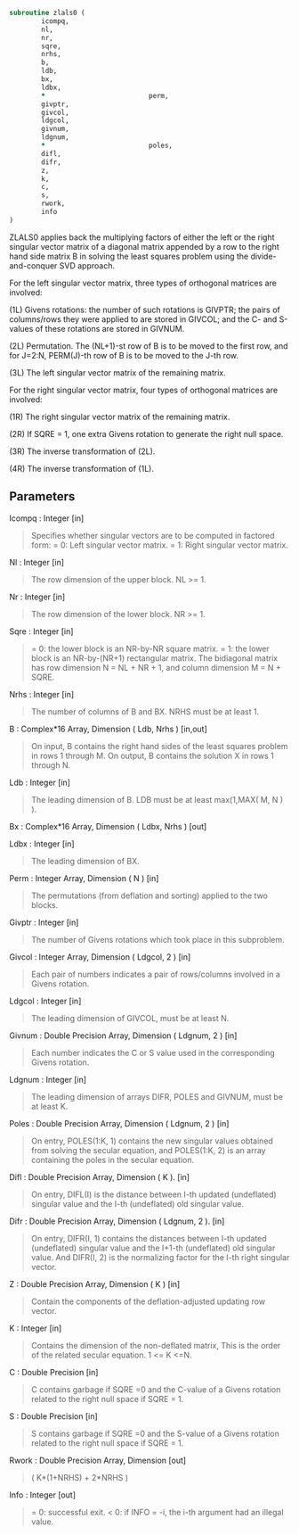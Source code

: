 ```fortran
subroutine zlals0 (
		icompq,
		nl,
		nr,
		sqre,
		nrhs,
		b,
		ldb,
		bx,
		ldbx,
		*                          perm,
		givptr,
		givcol,
		ldgcol,
		givnum,
		ldgnum,
		*                          poles,
		difl,
		difr,
		z,
		k,
		c,
		s,
		rwork,
		info
)
```

 ZLALS0 applies back the multiplying factors of either the left or the
 right singular vector matrix of a diagonal matrix appended by a row
 to the right hand side matrix B in solving the least squares problem
 using the divide-and-conquer SVD approach.

 For the left singular vector matrix, three types of orthogonal
 matrices are involved:

 (1L) Givens rotations: the number of such rotations is GIVPTR; the
      pairs of columns/rows they were applied to are stored in GIVCOL;
      and the C- and S-values of these rotations are stored in GIVNUM.

 (2L) Permutation. The (NL+1)-st row of B is to be moved to the first
      row, and for J=2:N, PERM(J)-th row of B is to be moved to the
      J-th row.

 (3L) The left singular vector matrix of the remaining matrix.

 For the right singular vector matrix, four types of orthogonal
 matrices are involved:

 (1R) The right singular vector matrix of the remaining matrix.

 (2R) If SQRE = 1, one extra Givens rotation to generate the right
      null space.

 (3R) The inverse transformation of (2L).

 (4R) The inverse transformation of (1L).

## Parameters
Icompq : Integer [in]
> Specifies whether singular vectors are to be computed in
> factored form:
> = 0: Left singular vector matrix.
> = 1: Right singular vector matrix.

Nl : Integer [in]
> The row dimension of the upper block. NL >= 1.

Nr : Integer [in]
> The row dimension of the lower block. NR >= 1.

Sqre : Integer [in]
> = 0: the lower block is an NR-by-NR square matrix.
> = 1: the lower block is an NR-by-(NR+1) rectangular matrix.
> The bidiagonal matrix has row dimension N = NL + NR + 1,
> and column dimension M = N + SQRE.

Nrhs : Integer [in]
> The number of columns of B and BX. NRHS must be at least 1.

B : Complex*16 Array, Dimension ( Ldb, Nrhs ) [in,out]
> On input, B contains the right hand sides of the least
> squares problem in rows 1 through M. On output, B contains
> the solution X in rows 1 through N.

Ldb : Integer [in]
> The leading dimension of B. LDB must be at least
> max(1,MAX( M, N ) ).

Bx : Complex*16 Array, Dimension ( Ldbx, Nrhs ) [out]

Ldbx : Integer [in]
> The leading dimension of BX.

Perm : Integer Array, Dimension ( N ) [in]
> The permutations (from deflation and sorting) applied
> to the two blocks.

Givptr : Integer [in]
> The number of Givens rotations which took place in this
> subproblem.

Givcol : Integer Array, Dimension ( Ldgcol, 2 ) [in]
> Each pair of numbers indicates a pair of rows/columns
> involved in a Givens rotation.

Ldgcol : Integer [in]
> The leading dimension of GIVCOL, must be at least N.

Givnum : Double Precision Array, Dimension ( Ldgnum, 2 ) [in]
> Each number indicates the C or S value used in the
> corresponding Givens rotation.

Ldgnum : Integer [in]
> The leading dimension of arrays DIFR, POLES and
> GIVNUM, must be at least K.

Poles : Double Precision Array, Dimension ( Ldgnum, 2 ) [in]
> On entry, POLES(1:K, 1) contains the new singular
> values obtained from solving the secular equation, and
> POLES(1:K, 2) is an array containing the poles in the secular
> equation.

Difl : Double Precision Array, Dimension ( K ). [in]
> On entry, DIFL(I) is the distance between I-th updated
> (undeflated) singular value and the I-th (undeflated) old
> singular value.

Difr : Double Precision Array, Dimension ( Ldgnum, 2 ). [in]
> On entry, DIFR(I, 1) contains the distances between I-th
> updated (undeflated) singular value and the I+1-th
> (undeflated) old singular value. And DIFR(I, 2) is the
> normalizing factor for the I-th right singular vector.

Z : Double Precision Array, Dimension ( K ) [in]
> Contain the components of the deflation-adjusted updating row
> vector.

K : Integer [in]
> Contains the dimension of the non-deflated matrix,
> This is the order of the related secular equation. 1 <= K <=N.

C : Double Precision [in]
> C contains garbage if SQRE =0 and the C-value of a Givens
> rotation related to the right null space if SQRE = 1.

S : Double Precision [in]
> S contains garbage if SQRE =0 and the S-value of a Givens
> rotation related to the right null space if SQRE = 1.

Rwork : Double Precision Array, Dimension [out]
> ( K*(1+NRHS) + 2*NRHS )

Info : Integer [out]
> = 0:  successful exit.
> < 0:  if INFO = -i, the i-th argument had an illegal value.

